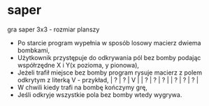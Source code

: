 # saper
gra saper
3x3 - rozmiar planszy
- Po starcie program wypełnia w sposób losowy macierz dwiema bombkami,
- Użytkownik przystępuje do odkrywania pól bez bomby podając współrzędne X i Y(x pozioma, y pionowa),
- Jeżeli trafił miejsce bez bomby program rysuje macierz z polem odkrytym z literką V - przykład,
| ? | ? | V |
| ? | ? | ? |
| ? | ? | ? |
- W chwili kiedy trafi na bombę kończymy grę,
- Jeśli odkryje wszystkie pola bez bomby wtedy wygrywa.
